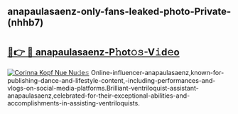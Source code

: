 ## anapaulasaenz-only-fans​-leaked-photo​-Private-(nhhb7)


# <h2><a href="https://mediaupload.pro?title=anapaulasaenz&ref=git">🔗👉 🔴 anapaulasaenz-P𝚑ot𝚘𝚜-V𝚒d𝚎o</a></h2>

[![Corinna Kopf Nue Nu𝚍e𝚜](https://i.imgur.com/0qMVB7G.gif)](https://mediaupload.pro?title=anapaulasaenz&ref=git)
Online-influencer-anapaulasaenz,known-for-publishing-dance-and-lifestyle-content,-including-performances-and-vlogs-on-social-media-platforms.Brilliant-ventriloquist-assistant-anapaulasaenz,celebrated-for-their-exceptional-abilities-and-accomplishments-in-assisting-ventriloquists.  